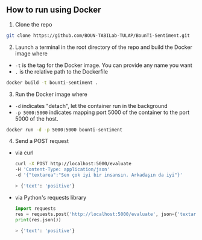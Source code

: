 ## How to run using Docker
1. Clone the repo
```bash
git clone https://github.com/BOUN-TABILab-TULAP/BounTi-Sentiment.git
```
2. Launch a terminal in the root directory of the repo and build the Docker image where
- `-t` is the tag for the Docker image. You can provide any name you want
- `.` is the relative path to the Dockerfile 
```bash
docker build -t bounti-sentiment .
```
3. Run the Docker image where
- `-d` indicates "detach", let the container run in the background
- `-p 5000:5000` indicates mapping port 5000 of the container to the port 5000 of the host.
```bash
docker run -d -p 5000:5000 bounti-sentiment
```
4. Send a POST request
- via curl
    ```bash
    curl -X POST http://localhost:5000/evaluate 
   -H 'Content-Type: application/json' 
   -d '{"textarea":"Sen çok iyi bir insansın. Arkadaşın da iyi"}'

   > {'text': 'positive'}
    ```
- via Python's requests library
    ```python
    import requests
    res = requests.post('http://localhost:5000/evaluate', json={'textarea':'Sen çok iyi bir insansın. Arkadaşın da iyi'})
    print(res.json())

    > {'text': 'positive'}
    ```